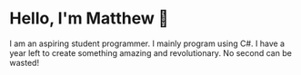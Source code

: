 # Hello, I'm Matthew 👋
I am an aspiring student programmer. I mainly program using C#.
I have a year left to create something amazing and revolutionary. No second can be wasted!
<!--
![](https://cdn.discordapp.com/attachments/756953114065633321/758855015590264862/readme.png)


## Projects
### [ConsoleTable](https://github.com/SoupyzInc/ConsoleTable)
Documentation of my expeirence making a simple library to print clean tables to the console.

### [Discord.Net Guide](https://github.com/SoupyzInc/Discord.Net-Guide)
A down to the point guide for making a Discord bot using the Discord.Net API. Created due to the lack of clear and concise tutorials on Discord.Net, with the goal of contributing back to the community.

### [Canvas Dark Mode](https://github.com/SoupyzInc/CanvasDarkMode)
A Stylus extenion written in CSS to give the Canvas/myLearning website a cleaner, modern look.-->
